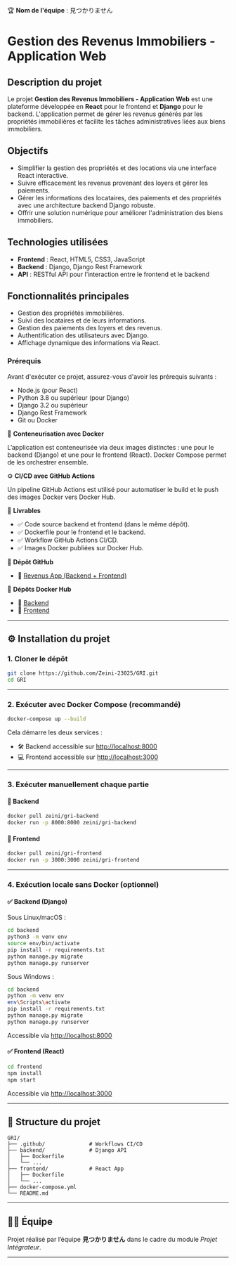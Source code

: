 🏆 **Nom de l'équipe** : 見つかりません

# Gestion des Revenus Immobiliers - Application Web

## Description du projet

Le projet **Gestion des Revenus Immobiliers - Application Web** est une plateforme développée en **React** pour le frontend et **Django** pour le backend. L'application permet de gérer les revenus générés par les propriétés immobilières et facilite les tâches administratives liées aux biens immobiliers.

## Objectifs

- Simplifier la gestion des propriétés et des locations via une interface React interactive.
- Suivre efficacement les revenus provenant des loyers et gérer les paiements.
- Gérer les informations des locataires, des paiements et des propriétés avec une architecture backend Django robuste.
- Offrir une solution numérique pour améliorer l'administration des biens immobiliers.

## Technologies utilisées

- **Frontend** : React, HTML5, CSS3, JavaScript
- **Backend** : Django, Django Rest Framework
- **API** : RESTful API pour l’interaction entre le frontend et le backend

## Fonctionnalités principales

- Gestion des propriétés immobilières.
- Suivi des locataires et de leurs informations.
- Gestion des paiements des loyers et des revenus.
- Authentification des utilisateurs avec Django.
- Affichage dynamique des informations via React.


### Prérequis

Avant d'exécuter ce projet, assurez-vous d'avoir les prérequis suivants :

- Node.js (pour React)
- Python 3.8 ou supérieur (pour Django)
- Django 3.2 ou supérieur
- Django Rest Framework
- Git ou Docker 



🐳 **Conteneurisation avec Docker**

L’application est conteneurisée via deux images distinctes : une pour le backend (Django) et une pour le frontend (React). Docker Compose permet de les orchestrer ensemble.

⚙️ **CI/CD avec GitHub Actions**

Un pipeline GitHub Actions est utilisé pour automatiser le build et le push des images Docker vers Docker Hub.

📂 **Livrables**

- ✅ Code source backend et frontend (dans le même dépôt).
- ✅ Dockerfile pour le frontend et le backend.
- ✅ Workflow GitHub Actions CI/CD.
- ✅ Images Docker publiées sur Docker Hub.

🔹 **Dépôt GitHub**

- 🔗 [Revenus App (Backend + Frontend)](https://github.com/Zeini-23025/GRI)

🐳 **Dépôts Docker Hub**

- 🐳 [Backend](https://hub.docker.com/repository/docker/zeini/gri-backend)
- 🐳 [Frontend](https://hub.docker.com/repository/docker/zeini/gri-frontend)


---

## ⚙️ Installation du projet

### 1. Cloner le dépôt

```bash
git clone https://github.com/Zeini-23025/GRI.git
cd GRI
```

---

### 2. Exécuter avec Docker Compose (recommandé)

```bash
docker-compose up --build
```

Cela démarre les deux services :

- 🛠 Backend accessible sur [http://localhost:8000](http://localhost:8000)
- 💻 Frontend accessible sur [http://localhost:3000](http://localhost:3000)

---

### 3. Exécuter manuellement chaque partie

#### 🐳 Backend

```bash
docker pull zeini/gri-backend
docker run -p 8000:8000 zeini/gri-backend
```

#### 🐳 Frontend

```bash
docker pull zeini/gri-frontend
docker run -p 3000:3000 zeini/gri-frontend
```

---

### 4. Exécution locale sans Docker (optionnel)

#### ✅ Backend (Django)

Sous Linux/macOS :

```bash
cd backend
python3 -m venv env
source env/bin/activate
pip install -r requirements.txt
python manage.py migrate
python manage.py runserver
```

Sous Windows :

```bash
cd backend
python -m venv env
env\Scripts\activate
pip install -r requirements.txt
python manage.py migrate
python manage.py runserver
```

Accessible via [http://localhost:8000](http://localhost:8000)

#### ✅ Frontend (React)

```bash
cd frontend
npm install
npm start
```

Accessible via [http://localhost:3000](http://localhost:3000)

---

## 📁 Structure du projet

```
GRI/
├── .github/              # Workflows CI/CD
├── backend/              # Django API
│   ├── Dockerfile
│   └── ...
├── frontend/             # React App
│   ├── Dockerfile
│   └── ...
├── docker-compose.yml
└── README.md
```

---

## 🧑‍💻 Équipe

Projet réalisé par l’équipe **見つかりません** dans le cadre du module *Projet Intégrateur*.

---


